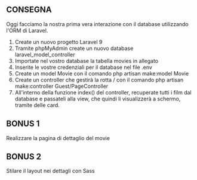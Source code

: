 ## CONSEGNA

Oggi facciamo la nostra prima vera interazione con il database utilizzando l'ORM di Laravel.

1. Create un nuovo progetto Laravel 9
2. Tramite phpMyAdmin create un nuovo database laravel_model_controller
3. Importate nel vostro database la tabella movies in allegato
4. Inserite le vostre credenziali per il database nel file .env
5. Create un model Movie con il comando php artisan make:model Movie
6. Create un controller che gestirà la rotta / con il comando php artisan make:controller Guest/PageController
7. All'interno della funzione index() del controller, recuperate tutti i film dal database e passateli alla view, che quindi li visualizzerà a schermo, tramite delle card.

## BONUS 1

Realizzare la pagina di dettaglio del movie

## BONUS 2

Stilare il layout nei dettagli con Sass
